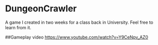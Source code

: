 DungeonCrawler
==============

A game I created in two weeks for a class back in University. Feel free to learn from it.

##Gameplay video
https://www.youtube.com/watch?v=Y9CeNpv_AZ0

